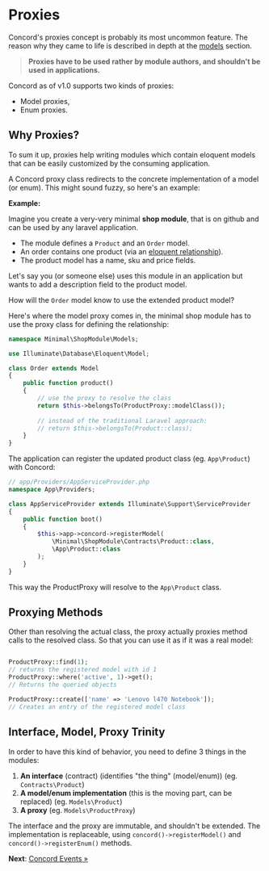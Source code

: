 # Proxies

Concord's proxies concept is probably its most uncommon feature. The reason why
they came to life is described in depth at the [models](models.md)
section.

> **Proxies have to be used rather by module authors, and shouldn't be used in applications.**

Concord as of v1.0 supports two kinds of proxies:

- Model proxies,
- Enum proxies.

## Why Proxies?

To sum it up, proxies help writing modules which contain eloquent models that
can be easily customized by the consuming application.

A Concord proxy class redirects to the concrete implementation of a model (or
enum). This might sound fuzzy, so here's an example:

**Example:**

Imagine you create a very-very minimal **shop module**, that is on github and
can be used by any laravel application.

- The module defines a `Product` and an `Order` model.
- An order contains one product (via an [eloquent relationship](https://laravel.com/docs/8.x/eloquent-relationships#one-to-one)).
- The product model has a name, sku and price fields.

Let's say you (or someone else) uses this module in an application but wants to
add a description field to the product model.

How will the `Order` model know to use the extended product model?

Here's where the model proxy comes in, the minimal shop module has to use the proxy
class for defining the relationship:

```php
namespace Minimal\ShopModule\Models;

use Illuminate\Database\Eloquent\Model;

class Order extends Model
{
    public function product()
    {
        // use the proxy to resolve the class
        return $this->belongsTo(ProductProxy::modelClass());
        
        // instead of the traditional Laravel approach:
        // return $this->belongsTo(Product::class);
    }
}
```

The application can register the updated product class (eg. `App\Product`) with
Concord:

```php
// app/Providers/AppServiceProvider.php
namespace App\Providers;

class AppServiceProvider extends Illuminate\Support\ServiceProvider
{
    public function boot()
    {
        $this->app->concord->registerModel(
            \Minimal\ShopModule\Contracts\Product::class,
            \App\Product::class
        );
    }
}
```

This way the ProductProxy will resolve to the `App\Product` class.

## Proxying Methods

Other than resolving the actual class, the proxy actually proxies method calls
to the resolved class. So that you can use it as if it was a real model:

```php

ProductProxy::find(1);
// returns the registered model with id 1
ProductProxy::where('active', 1)->get();
// Returns the queried objects

ProductProxy::create(['name' => 'Lenovo l470 Notebook']);
// Creates an entry of the registered model class
```

## Interface, Model, Proxy Trinity

In order to have this kind of behavior, you need to define 3 things in the
modules:

1. **An interface** (contract) (identifies "the thing" (model/enum)) (eg. `Contracts\Product`)
2. **A model/enum implementation** (this is the moving part, can be replaced) (eg. `Models\Product`)
3. **A proxy** (eg. `Models\ProductProxy`)

The interface and the proxy are immutable, and shouldn't be extended.
The implementation is replaceable, using `concord()->registerModel()` and
`concord()->registerEnum()` methods.


**Next**: [Concord Events &raquo;](concord-events.md)
